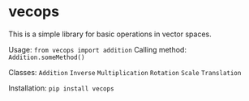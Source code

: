 # vecops

This is a simple library for basic operations in vector spaces.

Usage:
    `from vecops import addition`
Calling method:
    `Addition.someMethod()`

Classes:
    `Addition`
    `Inverse`
    `Multiplication`
    `Rotation`
    `Scale`
    `Translation`
   
Installation:
    `pip install vecops`
